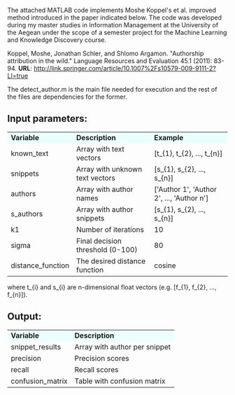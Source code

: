The attached MATLAB code implements Moshe Koppel's et al. improved method introduced in the paper indicated below. 
The code was developed during my master studies in Information Management at the University of the Aegean under 
the scope of a semester project for the Machine Learning and Knowledge Discovery course.

Koppel, Moshe, Jonathan Schler, and Shlomo Argamon. "Authorship attribution in the wild." Language Resources and Evaluation 45.1 (2011): 83-94.
<b>URL</b>: http://link.springer.com/article/10.1007%2Fs10579-009-9111-2?LI=true


The detect_author.m is the main file needed for execution and the rest of the files are dependencies for the former.

Input parameters:
-----------------------------------------------------------------
<table>
<tr style="background:#EBFFFF"><td><b>Variable</b></td><td><b>Description</b></td><td><b>Example</b></td></tr>
<tr><td>known_text</td><td>Array with text vectors</td><td>[t_{1}, t_{2}, ..., t_{n}]</td></tr>
<tr><td>snippets</td><td>Array with unknown text vectors</td><td>[s_{1}, s_{2}, ..., s_{n}]</td></tr>
<tr><td>authors</td><td>Array with author names</td><td>['Author 1', 'Author 2', ..., 'Author n']</td></tr>
<tr><td>s_authors</td><td>Array with author snippets</td><td>[s_{1}, s_{2}, ..., s_{n}]</td></tr>
<tr><td>k1</td><td>Number of iterations</td><td>10</td></tr>
<tr><td>sigma</td><td>Final decision threshold (0-100)</td><td>80</td></tr>
<tr><td>distance_function</td><td>The desired distance function</td><td>cosine</td></tr>
</table>

where t_{i} and s_{i} are n-dimensional float vectors (e.g. [f_{1}, f_{2}, ..., f_{n}]).

Output:
-----------------------------------------------------------------
<table>
<tr style="background:#EBFFFF"><td><b>Variable</b></td><td><b>Description</b></td></tr>
<tr><td>snippet_results</td><td>Array with author per snippet</td></tr>
<tr><td>precision</td><td>Precision scores</td></tr>
<tr><td>recall</td><td>Recall scores</td></tr>
<tr><td>confusion_matrix</td><td>Table with confusion matrix</td></tr>
</table>
